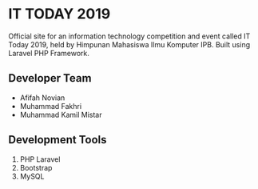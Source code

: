 # IT TODAY 2019
Official site for an information technology competition and event called IT Today 2019, held by Himpunan Mahasiswa Ilmu Komputer IPB. Built using Laravel PHP Framework.

## Developer Team
- Afifah Novian
- Muhammad Fakhri
- Muhammad Kamil Mistar

## Development Tools
1. PHP Laravel
2. Bootstrap
3. MySQL
